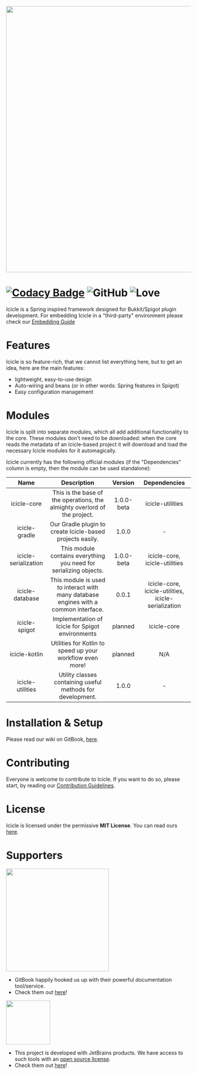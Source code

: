 <img src="https://user-images.githubusercontent.com/36101494/111905318-4e8d5e80-8a4b-11eb-8e9c-666b3f3d49a3.png" width="725" />

# [![Codacy Badge](https://api.codacy.com/project/badge/Grade/7ac8f720a0804656af1515bb878efe1c)](https://app.codacy.com/gh/IceyLeagons/Icicle?utm_source=github.com&utm_medium=referral&utm_content=IceyLeagons/Icicle&utm_campaign=Badge_Grade) ![GitHub](https://img.shields.io/github/license/IceyLeagons/Icicle) ![Love](https://img.shields.io/badge/Made%20with-%E2%9D%A4-red)

Icicle is a Spring inspired framework designed for Bukkit/Spigot plugin development.
For embedding Icicle in a "third-party" environment please check our [Embedding Guide](https://github.com/IceyLeagons/iciclev2)

# Features

Icicle is so feature-rich, that we cannot list everything here, but to get an idea, here are the main features:

- lightweight, easy-to-use design 
- Auto-wiring and beans (or in other words: Spring features in Spigot)
- Easy configuration management

# Modules

Icicle is split into separate modules, which all add additional functionality to the core.
These modules don't need to be downloaded: when the core reads the metadata of an Icicle-based project it
will download and load the necessary Icicle modules for it automagically.

Icicle currently has the following official modules (if the "Dependencies" column is empty, then the module can be used standalone):

| Name | Description | Version | Dependencies |
|:----:|:-----------:|:-------:|:------------:|
| icicle-core | This is the base of the operations, the almighty overlord of the project. | 1.0.0-beta | icicle-utilities |
| icicle-gradle | Our Gradle plugin to create Icicle-based projects easily. | 1.0.0 | - |
| icicle-serialization | This module contains everything you need for serializing objects. | 1.0.0-beta | icicle-core, icicle-utilities |
| icicle-database | This module is used to interact with many database engines with a common interface. | 0.0.1 | icicle-core, icicle-utilities, icicle-serialization |
| icicle-spigot | Implementation of Icicle for Spigot environments | planned | icicle-core |
| icicle-kotlin | Utilities for Kotlin to speed up your workflow even more! | planned | N/A |
| icicle-utilities | Utility classes containing useful methods for development. | 1.0.0 | - |

# Installation & Setup

Please read our wiki on GitBook, [here]().

# Contributing

Everyone is welcome to contribute to Icicle. If you want to do so, please start, by reading our [Contribution Guidelines]().

# License

Icicle is licensed under the permissive **MIT License**. You can read ours [here](https://github.com/IceyLeagons/Icicle/blob/master/LICENSE).

# Supporters

<img src="https://user-images.githubusercontent.com/36101494/110477295-47795e80-80e3-11eb-9c3e-bf57776e3680.png" width="280">

- GitBook happily hooked us up with their powerful documentation tool/service.
- Check them out [here](https://www.gitbook.com/?utm_source=content&utm_medium=trademark&utm_campaign=iceyleagons)!


<img src="https://user-images.githubusercontent.com/36101494/110478780-fd917800-80e4-11eb-9358-fcc8de4baa99.png" width="120">

- This project is developed with JetBrains products. We have access to such tools with an [open source license](https://www.jetbrains.com/community/opensource).
- Check them out [here](https://jb.gg/OpenSource)!
